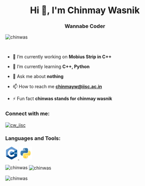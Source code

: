 <h1 align="center">Hi 👋, I'm Chinmay Wasnik</h1>
<h3 align="center">Wannabe Coder</h3>

<p align="left"> <img src="https://komarev.com/ghpvc/?username=chinwas&label=Profile%20views&color=0e75b6&style=flat" alt="chinwas" /> </p>

<p align="left"> <a href="https://twitter.com/" target="blank"><img src="https://img.shields.io/twitter/follow/?logo=twitter&style=for-the-badge" alt="" /></a> </p>

- 🔭 I’m currently working on **Mobius Strip in C++**

- 🌱 I’m currently learning **C++, Python**

- 💬 Ask me about **nothing**

- 📫 How to reach me **chinmayw@iisc.ac.in**

- ⚡ Fun fact **chinwas stands for chinmay wasnik**

<h3 align="left">Connect with me:</h3>
<p align="left">
<a href="https://codeforces.com/profile/cw_iisc" target="blank"><img align="center" src="https://raw.githubusercontent.com/rahuldkjain/github-profile-readme-generator/master/src/images/icons/Social/codeforces.svg" alt="cw_iisc" height="30" width="40" /></a>
</p>

<h3 align="left">Languages and Tools:</h3>
<p align="left"> <a href="https://www.w3schools.com/cpp/" target="_blank" rel="noreferrer"> <img src="https://raw.githubusercontent.com/devicons/devicon/master/icons/cplusplus/cplusplus-original.svg" alt="cplusplus" width="40" height="40"/> </a> <a href="https://www.python.org" target="_blank" rel="noreferrer"> <img src="https://raw.githubusercontent.com/devicons/devicon/master/icons/python/python-original.svg" alt="python" width="40" height="40"/> </a> </p>

<p><img align="left" src="https://github-readme-stats.vercel.app/api/top-langs?username=chinwas&show_icons=true&locale=en&layout=compact" alt="chinwas" /></p>

<p>&nbsp;<img align="center" src="https://github-readme-stats.vercel.app/api?username=chinwas&show_icons=true&locale=en" alt="chinwas" /></p>

<p><img align="center" src="https://github-readme-streak-stats.herokuapp.com/?user=chinwas&" alt="chinwas" /></p>
